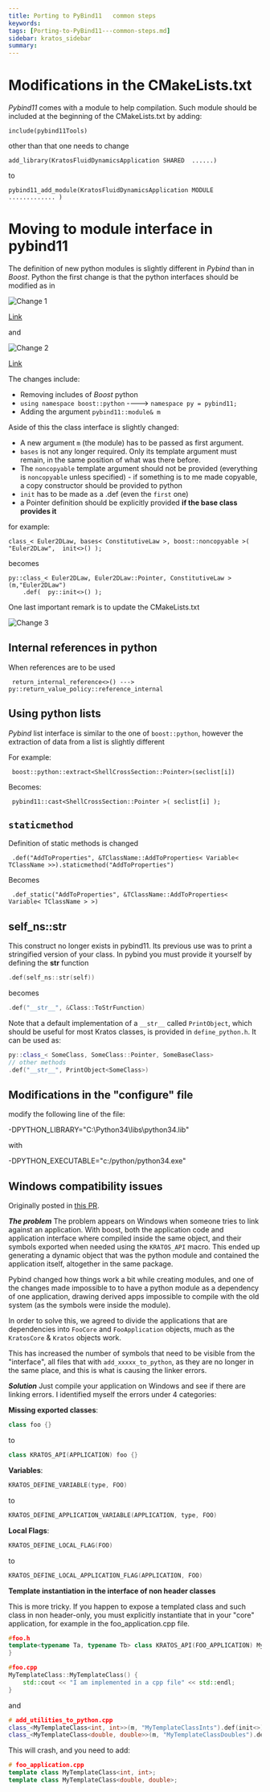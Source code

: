 ```yaml
---
title: Porting to PyBind11   common steps
keywords: 
tags: [Porting-to-PyBind11---common-steps.md]
sidebar: kratos_sidebar
summary: 
---
```


# Modifications in the CMakeLists.txt
*Pybind11* comes with a module to help compilation. Such module should be included at the beginning of the CMakeLists.txt by adding:

    include(pybind11Tools)

other than that one needs to change

    add_library(KratosFluidDynamicsApplication SHARED  ......)

to

    pybind11_add_module(KratosFluidDynamicsApplication MODULE ............. )

# Moving to module interface in pybind11
The definition of new python modules is slightly different in *Pybind* than in *Boost*. Python
the first change is that the python interfaces should be modified as in

![Change 1](https://raw.githubusercontent.com/KratosMultiphysics/Documentation/master/Wiki_files/Porting-to-PyBind11---common-steps/change1.png)

[Link](https://github.com/KratosMultiphysics/Kratos/blob/eb4f48418e9b28e4a920fd1c524842ac42a84b44/applications/FluidDynamicsApplication/custom_python/add_custom_constitutive_laws_to_python.h)

and 

![Change 2](https://raw.githubusercontent.com/KratosMultiphysics/Documentation/master/Wiki_files/Porting-to-PyBind11---common-steps/change2.png)

[Link](https://github.com/KratosMultiphysics/Kratos/blob/eb4f48418e9b28e4a920fd1c524842ac42a84b44/applications/FluidDynamicsApplication/custom_python/add_custom_constitutive_laws_to_python.cpp)

The changes include:
* Removing includes of *Boost* python
* `using namespace boost::python` ----> `namespace py = pybind11;`
* Adding the argument `pybind11::module& m`

Aside of this the class interface is slightly changed:
* A new argument `m` (the module) has to be passed as first argument.
* `bases` is not any longer required. Only its template argument must remain, in the same position of what was there before.
* The `noncopyable` template argument should not be provided (everything is `noncopyable` unless specified) - if something is to me made copyable, a copy constructor should be provided to python
* `init` has to be made as a .def (even the `first` one)
* a Pointer definition should be explicitly provided **if the base class provides it**

for example:

    class_< Euler2DLaw, bases< ConstitutiveLaw >, boost::noncopyable >( "Euler2DLaw",  init<>() );

becomes

    py::class_< Euler2DLaw, Euler2DLaw::Pointer, ConstitutiveLaw >(m,"Euler2DLaw")
        .def(  py::init<>() );

One last important remark is to update the CMakeLists.txt

![Change 3](https://github.com/KratosMultiphysics/Documentation/blob/master/Wiki_files/Porting-to-PyBind11---common-steps/change_3.png?raw=true)

## Internal references in python
When references are to be used

     return_internal_reference<>() ---> py::return_value_policy::reference_internal

## Using python lists
*Pybind* list interface is similar to the one of `boost::python`, however the extraction of data from a list is slightly different

For example:

     boost::python::extract<ShellCrossSection::Pointer>(seclist[i])

Becomes:

     pybind11::cast<ShellCrossSection::Pointer >( seclist[i] );

## `staticmethod`

Definition of static methods is changed

     .def("AddToProperties", &TClassName::AddToProperties< Variable< TClassName >>).staticmethod("AddToProperties")

Becomes

     .def_static("AddToProperties", &TClassName::AddToProperties< Variable< TClassName > >)

## self_ns::str

This construct no longer exists in pybind11. Its previous use was to print a stringified version of your class. In pybind you must provide it yourself by defining the __str__ function 

```C++
.def(self_ns::str(self))
```

becomes 

```C++
.def("__str__", &Class::ToStrFunction)
```
Note that a default implementation of a `__str__` called `PrintObject`, which should be useful for most Kratos classes, is provided in `define_python.h`. It can be used as:
```C++
py::class_< SomeClass, SomeClass::Pointer, SomeBaseClass>
// other methods
.def("__str__", PrintObject<SomeClass>)
```

## Modifications in the "configure" file
modify the following line of the file:

-DPYTHON_LIBRARY="C:\Python34\libs\python34.lib"

with

-DPYTHON_EXECUTABLE="c:/python/python34.exe"

## Windows compatibility issues

Originally posted in [this PR](https://github.com/KratosMultiphysics/Kratos/pull/1830#issuecomment-380099368).


_**The problem**_
The problem appears on Windows when someone tries to link against an application. With boost, both the application code and application interface where compiled inside the same object, and their symbols exported when needed using the `KRATOS_API` macro. This ended up generating a dynamic object that was the python module and contained the application itself, altogether in the same package.

Pybind changed how things work a bit while creating modules, and one of the changes made impossible to to have a python module as a dependency of one application, drawing derived apps impossible to compile with the old system (as the symbols were inside the module).

In order to solve this, we agreed to divide the applications that are dependencies into `FooCore` and `FooApplication` objects, much as the `KratosCore` & `Kratos` objects work.

This has increased the number of symbols that need to be visible from the "interface", all files that with `add_xxxxx_to_python`, as they are no longer in the same place, and this is what is causing the linker errors.

_**Solution**_
Just compile your application on Windows and see if there are linking errors. I identified myself the errors under 4 categories:

**Missing exported classes**:

```C++
class foo {}
```
to
```C++
class KRATOS_API(APPLICATION) foo {}
```

**Variables**:

```C++
KRATOS_DEFINE_VARIABLE(type, FOO)
```
to
```C++
KRATOS_DEFINE_APPLICATION_VARIABLE(APPLICATION, type, FOO)
```

**Local Flags**:

```C++
KRATOS_DEFINE_LOCAL_FLAG(FOO)
```
to
```C++
KRATOS_DEFINE_LOCAL_APPLICATION_FLAG(APPLICATION, FOO)
```
**Template instantiation in the interface of non header classes**

This is more tricky. If you happen to expose a templated class and such class in non header-only, you must explicitly instantiate that in your "core" application, for example in the foo_application.cpp file.

```C++
#foo.h
template<typename Ta, typename Tb> class KRATOS_API(FOO_APPLICATION) MyTemplateClass{
}

#foo.cpp
MyTemplateClass::MyTemplateClass() {
    std::cout << "I am implemented in a cpp file" << std::endl;
}
```
and
```C++
# add_utilities_to_python.cpp
class_<MyTemplateClass<int, int>>(m, "MyTemplateClassInts").def(init<>);
class_<MyTemplateClass<double, double>>(m, "MyTemplateClassDoubles").def(init<>);
```

This will crash, and you need to add:

```C++
# foo_application.cpp
template class MyTemplateClass<int, int>;
template class MyTemplateClass<double, double>;
```

